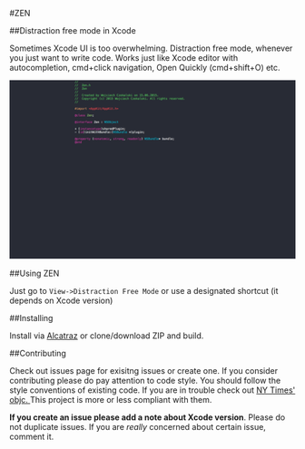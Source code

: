 #ZEN

##Distraction free mode in Xcode

Sometimes Xcode UI is too overwhelming. Distraction free mode, whenever you just want to write code.
Works just like Xcode editor with autocompletion, cmd+click navigation, Open Quickly (cmd+shift+O) etc. 

![](ZEN.png)

##Using ZEN

Just go to `View->Distraction Free Mode` or use a designated shortcut (it depends on Xcode version)

##Installing 

Install via [Alcatraz](http://alcatraz.io) or clone/download ZIP and build.

##Contributing

Check out issues page for exisitng issues or create one. If you consider contributing please do pay attention to code style. You should follow the style conventions of existing code. If you are in trouble check out [NY Times' objc. ](https://github.com/NYTimes/objective-c-style-guide) This project is more or less compliant with them.

**If you create an issue please add a note about Xcode version**. Please do not duplicate issues. If you are *really* concerned about certain issue, comment it.
